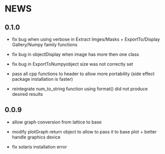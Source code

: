 # NEWS

## 0.1.0
- fix bug when using verbose in Extract Imges/Masks + ExportTo/Display Gallery/Numpy family functions

- fix bug in objectDisplay when image has more then one class

- fix bug in ExportToNumpyobject size was not correctly set

- pass all cpp functions to header to allow more portability (side effect package installation is faster)

- reintegrate num_to_string function using format() did not produce desired results

## 0.0.9
- allow graph conversion from lattice to base

- modify plotGraph return object to allow to pass it to base plot + better handle graphics device

- fix solaris installation error